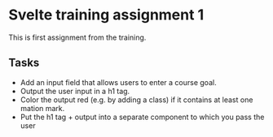 # Svelte training assignment 1

This is first assignment from the training.

## Tasks

- Add an input field that allows users to enter a course goal.
- Output the user input in a h1 tag.
- Color the output red (e.g. by adding a class) if it contains at least one mation mark.
- Put the h1 tag + output into a separate component to which you pass the user
